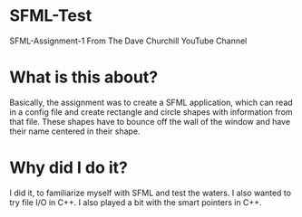 # SFML-Test
SFML-Assignment-1 From The Dave Churchill YouTube Channel

# What is this about?
Basically, the assignment was to create a SFML application, which can read in a config file and create rectangle and circle shapes with information from that file. These shapes have to bounce off the wall of the window and have their name centered in their shape.

# Why did I do it?
I did it, to familiarize myself with SFML and test the waters. I also wanted to try file I/O in C++. I also played a bit with the smart pointers in C++.
